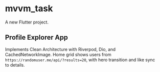 # mvvm_task

A new Flutter project.

## Profile Explorer App

Implements Clean Architecture with Riverpod, Dio, and CachedNetworkImage. Home grid shows users from `https://randomuser.me/api/?results=20`, with hero transition and like sync to details.
